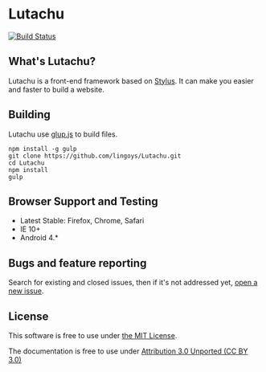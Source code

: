 Lutachu
===
[![Build Status](https://travis-ci.org/lingoys/Lutachu.svg?branch=master)](https://travis-ci.org/lingoys/Lutachu)

## What's Lutachu?
Lutachu is a front-end framework based on [Stylus](https://github.com/stylus/stylus). It can make you easier and faster to build a website.

## Building
Lutachu use [glup.js](http://gulpjs.com) to build files.

```
npm install -g gulp
git clone https://github.com/lingoys/Lutachu.git
cd Lutachu
npm install
gulp
```

## Browser Support and Testing
* Latest Stable: Firefox, Chrome, Safari
* IE 10+
* Android 4.*

## Bugs and feature reporting
Search for existing and closed issues, then if it's not addressed yet, [open a new issue](https://github.com/lingoys/lutachu/issues/new).

## License
This software is free to use under [the MIT License](https://github.com/lingoys/lutachu/blob/master/LICENSE).

The documentation is free to use under [Attribution 3.0 Unported (CC BY 3.0)](http://creativecommons.org/licenses/by/3.0/) 
